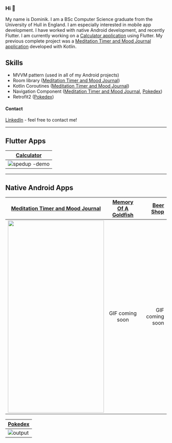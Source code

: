### Hi 👋
My name is Dominik. I am a BSc Computer Science graduate from the University of Hull in England. I am especially interested in mobile app development. I have worked with native Android development, and recently Flutter. I am currently working on a [Calculator application](https://github.com/Domininiuk/calculator) using Flutter. My previous complete project was a [Meditation Timer and Mood Journal application](https://github.com/Domininiuk/Meditation_timer) developed with Kotlin.

## Skills


<!--
I think the skills section would be even better if if each hyperlink redirected to another readme that explained how exactly each skill/library was utilized i ecah project
-->
- MVVM pattern (used in all of my Android projects)
- Room library ([Meditation Timer and Mood Journal](https://github.com/Domininiuk/Meditation_timer))
- Kotlin Coroutines ([Meditation Timer and Mood Journal](https://github.com/Domininiuk/Meditation_timer))
- Navigation Component ([Meditation Timer and Mood Journal](https://github.com/Domininiuk/Meditation_timer), [ Pokedex](https://github.com/Domininiuk/Pokedex)) 
- Retrofit2  ([Pokedex](https://github.com/Domininiuk/Pokedex)) 
#### Contact
[LinkedIn](https://www.linkedin.com/in/dominik-wieczy%C5%84ski-19ba77209/) - feel free to contact me!
____
## Flutter Apps

| [Calculator](https://github.com/Domininiuk/calculator)| 
| ------------- |
|![spedup -demo](https://user-images.githubusercontent.com/75265195/167788146-073e3ea9-7d28-4349-a514-9e64eb88cb62.gif)|



___
## Native Android Apps


| [Meditation Timer and Mood Journal](https://github.com/Domininiuk/Meditation_timer)       | [Memory Of A Goldfish](https://github.com/Domininiuk/Memory-of-a-Goldfish)           | [Beer Shop](https://github.com/Domininiuk/beer-shop)  
| -------------           |:-------------:                 | -----:    
|<img src="https://user-images.githubusercontent.com/75265195/168018331-fe8d580a-fdc7-49ca-879f-9ef1d50b655f.gif" data-canonical-src="https://gyazo.com/eb5c5741b6a9a16c692170a41a49c858.png" width="300" height="600" />     | GIF coming soon                  | GIF coming soon |           
 
|[Pokedex](https://github.com/Domininiuk/Pokedex)|
| ----------|
|![output](https://user-images.githubusercontent.com/75265195/167845311-ff52e954-bdc3-4b16-a44d-8bbd6f26f56a.gif) |



<!--
**Domininiuk/Domininiuk** is a ✨ _special_ ✨ repository because its `README.md` (this file) appears on your GitHub profile.

Here are some ideas to get you started:

- 🔭 I’m currently working on ...
- 🌱 I’m currently learning ...
- 👯 I’m looking to collaborate on ...
- 🤔 I’m looking for help with ...
- 💬 Ask me about ...
- 📫 How to reach me: ...
- 😄 Pronouns: ...
- ⚡ Fun fact: ...
-->
